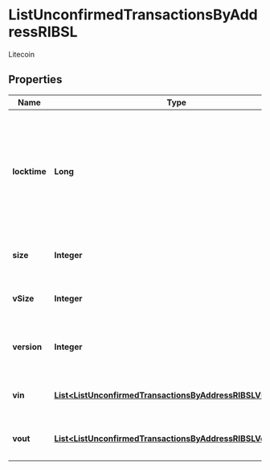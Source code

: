 

# ListUnconfirmedTransactionsByAddressRIBSL

Litecoin

## Properties

| Name | Type | Description | Notes |
|------------ | ------------- | ------------- | -------------|
|**locktime** | **Long** | Represents the locktime on the transaction on the specific blockchain, i.e. the blockheight at which the transaction is valid. |  |
|**size** | **Integer** | Represents the total size of this transaction. |  |
|**vSize** | **Integer** | Represents the virtual size of this transaction. |  |
|**version** | **Integer** | Represents the transaction&#39;s version number. |  |
|**vin** | [**List&lt;ListUnconfirmedTransactionsByAddressRIBSLVinInner&gt;**](ListUnconfirmedTransactionsByAddressRIBSLVinInner.md) | Represents the transaction inputs. |  |
|**vout** | [**List&lt;ListUnconfirmedTransactionsByAddressRIBSLVoutInner&gt;**](ListUnconfirmedTransactionsByAddressRIBSLVoutInner.md) | Represents the transaction outputs. |  |



